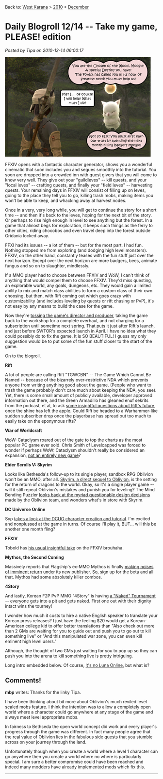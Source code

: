 Back to: [West Karana](/posts/westkarana.md) > [2010](/posts/2010/westkarana.md) > [December](./westkarana.md)
# Daily Blogroll 12/14 -- Take my game, PLEASE! edition

*Posted by Tipa on 2010-12-14 06:00:17*

![](../../../uploads/2010/12/ffxiv.png "Badgers need killing!")

FFXIV opens with a fantastic character generator, shows you a wonderful cinematic that soon includes you and segues smoothly into the tutorial. You soon are dropped into a crowded inn with quest givers that you will come to know very well. They give out your "guildleves" -- kill quests, and your "local leves" -- crafting quests, and finally your "field leves" -- harvesting quests. Your remaining days in FFXIV will consist of filling up on leves, going to the place they tell you to go, killing trash mobs, making items you won't be able to keep, and whacking away at harvest nodes.

Once in a very, very long while, you will get to continue the story for a short time -- and then it's back to the leves, hoping for the next bit of the story. Or perhaps to rise high enough in level to see anything but the forest. In a game that almost begs for exploration, it keeps such things as the ferry to other cities, riding chocobos and even travel deep into the forest outside Gridania locked away.

FFXI had its issues -- a lot of them -- but for the most part, I had fun. Nothing stopped me from exploring (and dodging high level monsters). FFXIV, on the other hand, constantly teases with the fun stuff just over the next horizon. Except over the next horizon are more badgers, bees, animate fungus and so on to slaughter, mindlessly.

If a MMO player had to choose between FFXIV and WoW, I can't think of anything that would compel them to choose FFXIV. They'd miss questing, an explorable world, any goals, dungeons, etc. They would gain a limited ability to mix and match class abilities to form a custom class of their own choosing, but then, with Rift coming out which goes crazy with customizability (and includes leveling by quests or rift chasing or PvP), it's not easy by any means to build the case for the game.

Now they're [tossing the game's director and producer](http://multiplayerblog.mtv.com/2010/12/10/final-fantasy-xiv-ps3-delay/), taking the game back to the workshop for a complete overhaul, and not charging for a subscription until sometime next spring. That puts it just after Rift's launch, and just before SWTOR's expected launch in April. I have no idea what they could possibly do to fix the game. It is SO BEAUTIFUL! I guess my only suggestion would be to put some of the fun stuff closer to the start of the game.

On to the blogroll.


**Rift**

A lot of people are calling Rift "TGWCBN" -- The Game Which Cannot Be Named -- because of the bizarrely over-restrictive NDA which prevents anyone from writing anything good about the game. (People who want to trash the game probably don't care much about keeping the NDA, you see). Yet, there is some small amount of publicly available, developer approved information out there, and the Green Armadillo has gleaned enuf sekrits from the podcast, et al, to ask [some insightful questions about Rift's future](http://playervsdeveloper.blogspot.com/2010/12/leaning-towers-of-telara.html), once the shine has left the apple. Could Rift be headed to a Warhammer-like sudden subscriber drop once the playerbase has spread out too much to easily take on the eponymous rifts?

**War of Worldcraft**

WoW: Cataclysm roared out of the gate to top the charts as the most popular PC game ever sold. Chris Smith of Levelcapped was forced to wonder if perhaps WoW: Cataclysm shouldn't really be considered an expansion, [not an entirely new game](http://levelcapped.com/2010/12/your-opinion-counts-expansion-or-game/)? 

**Elder Scrolls V: Skyrim**

Looks like Bethesda's follow-up to its single player, sandbox RPG Oblivion won't be an MMO, after all. [Skyrim, a direct sequel to Oblivion](http://elderscrolls.wikia.com/wiki/Skyrim), is the setting for the return of dragons to the world. Okay, so it's a single player game -- will it still repeat Oblivion's mistakes and punish you for leveling? The Mind Bending Puzzler [looks back at the myriad questionable design decisions](http://mindbendingpuzzles.blogspot.com/2010/12/are-single-player-gamers-more-forgiving.html) made by the Oblivion team, and wonders what's in store with Skyrim.

**DC Universe Online**

Syp [takes a look at the DCUO character creation and tutorial](http://biobreak.wordpress.com/2010/12/11/dcuo-tutorial-impressions/). I'm excited and nonplussed at the game in turns. Of course I'll play it, BUT... will this be another one month fling?

**FFXIV**

Tobold has [his usual insightful take](http://tobolds.blogspot.com/2010/12/chronicle-of-death-foretold.html) on the FFXIV brouhaha.

**Mythos, the Second Coming**

Massively reports that Flagship's ex-MMO Mythos is finally [making noises of imminent return](http://massively.joystiq.com/2010/12/10/mythos-inches-closer-to-closed-beta/) under its new publisher. So, sign up for the beta and all that. Mythos had some absolutely killer combos.

**4Story**

And lastly, Korean F2P PvP MMO "4Story" is having [a "Naked" Tournament](http://www.gamerslifeline.com/news-4story-launches-naked-tournament/) -- everyone gets into a pit and gets naked. First one out with their dignity intact wins the tourney!

I wonder how much it costs to hire a native English speaker to translate your Korean press releases? I just have the feeling $20 would get a Korean-American college kid to offer better translations than "Also check out more than 2 GMs are waiting for you to guide out and push you to go out to kill something live" or "And this manipulated war zone, you can even kill eminent high level users."

Although, the thought of two GMs just waiting for you to pop up so they can push you into the arena to kill something live is pretty intriguing.

Long intro embedded below. Of course, [it's no Luna Online](http://www.youtube.com/watch?v=CJr-CKII4T8), but what is?



## Comments!

**mbp** writes: Thanks for the linky Tipa. 

I have been thinking about bit more about Oblivion's much reviled level scaled mobs feature. I think the intention was to allow a completely open world where a character could go anywhere at any stage of the game and always meet level appropriate mobs. 

In fairness to Bethseda the open world concept did work and every player's progress through the game was different. In fact many people agree that the real value of Oblivion lies in the fabulous side quests that you stumble across on your journey through the land. 

Unfortunately though when you create a world where a level 1 character can go anywhere then you create a world where no where is particularly special. I am sure a better compromise could have been reached and indeed many modders have already implemented mods which fix this.

---

